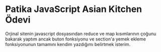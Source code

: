 # Patika JavaScript Asian Kitchen Ödevi

Orjinal sitenin javascript dosyasından reduce ve map kısımlarının çoğunu bakarak yaptım ancak buton fonksiyonu ve
section'a yemek ekleme fonksiyonunun tamamını kendim yazdığımı belirtmek isterim.
